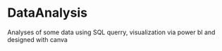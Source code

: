 # DataAnalysis
Analyses of  some data using SQL querry, visualization via power bl and designed with canva
